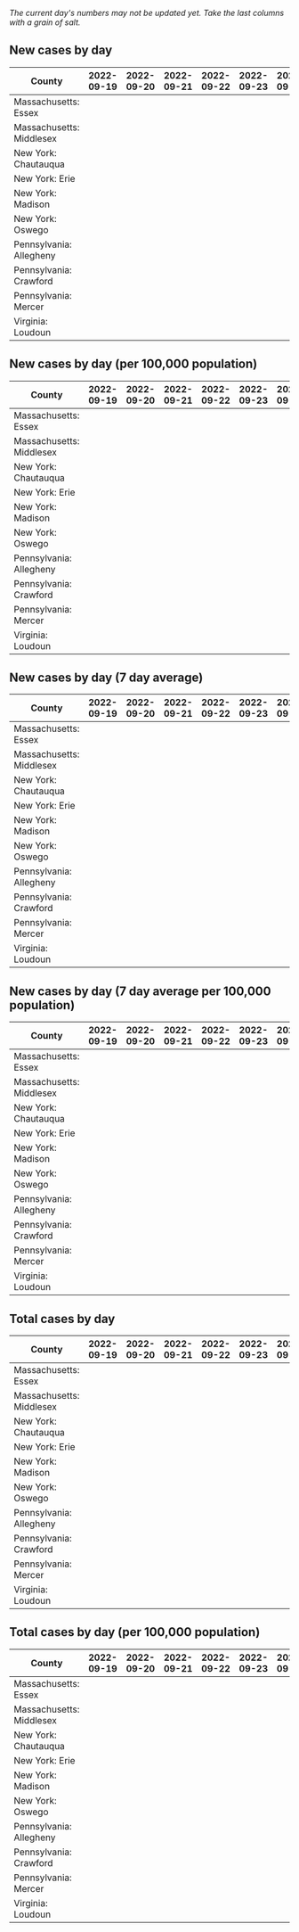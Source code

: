 _The current day's numbers may not be updated yet. Take the last columns with a grain of salt._
## New cases by day

| County | 2022-09-19 | 2022-09-20 | 2022-09-21 | 2022-09-22 | 2022-09-23 | 2022-09-24 | 2022-09-25 |
| --- | --- | --- | --- | --- | --- | --- | --- |
| Massachusetts: Essex |  |  |  |  |  |  |  |
| Massachusetts: Middlesex |  |  |  |  |  |  |  |
| New York: Chautauqua |  |  |  |  |  |  |  |
| New York: Erie |  |  |  |  |  |  |  |
| New York: Madison |  |  |  |  |  |  |  |
| New York: Oswego |  |  |  |  |  |  |  |
| Pennsylvania: Allegheny |  |  |  |  |  |  |  |
| Pennsylvania: Crawford |  |  |  |  |  |  |  |
| Pennsylvania: Mercer |  |  |  |  |  |  |  |
| Virginia: Loudoun |  |  |  |  |  |  |  |

## New cases by day (per 100,000 population)

| County | 2022-09-19 | 2022-09-20 | 2022-09-21 | 2022-09-22 | 2022-09-23 | 2022-09-24 | 2022-09-25 |
| --- | --- | --- | --- | --- | --- | --- | --- |
| Massachusetts: Essex |  |  |  |  |  |  |  |
| Massachusetts: Middlesex |  |  |  |  |  |  |  |
| New York: Chautauqua |  |  |  |  |  |  |  |
| New York: Erie |  |  |  |  |  |  |  |
| New York: Madison |  |  |  |  |  |  |  |
| New York: Oswego |  |  |  |  |  |  |  |
| Pennsylvania: Allegheny |  |  |  |  |  |  |  |
| Pennsylvania: Crawford |  |  |  |  |  |  |  |
| Pennsylvania: Mercer |  |  |  |  |  |  |  |
| Virginia: Loudoun |  |  |  |  |  |  |  |

## New cases by day (7 day average)

| County | 2022-09-19 | 2022-09-20 | 2022-09-21 | 2022-09-22 | 2022-09-23 | 2022-09-24 | 2022-09-25 |
| --- | --- | --- | --- | --- | --- | --- | --- |
| Massachusetts: Essex |  |  |  |  |  |  |  |
| Massachusetts: Middlesex |  |  |  |  |  |  |  |
| New York: Chautauqua |  |  |  |  |  |  |  |
| New York: Erie |  |  |  |  |  |  |  |
| New York: Madison |  |  |  |  |  |  |  |
| New York: Oswego |  |  |  |  |  |  |  |
| Pennsylvania: Allegheny |  |  |  |  |  |  |  |
| Pennsylvania: Crawford |  |  |  |  |  |  |  |
| Pennsylvania: Mercer |  |  |  |  |  |  |  |
| Virginia: Loudoun |  |  |  |  |  |  |  |

## New cases by day (7 day average per 100,000 population)

| County | 2022-09-19 | 2022-09-20 | 2022-09-21 | 2022-09-22 | 2022-09-23 | 2022-09-24 | 2022-09-25 |
| --- | --- | --- | --- | --- | --- | --- | --- |
| Massachusetts: Essex |  |  |  |  |  |  |  |
| Massachusetts: Middlesex |  |  |  |  |  |  |  |
| New York: Chautauqua |  |  |  |  |  |  |  |
| New York: Erie |  |  |  |  |  |  |  |
| New York: Madison |  |  |  |  |  |  |  |
| New York: Oswego |  |  |  |  |  |  |  |
| Pennsylvania: Allegheny |  |  |  |  |  |  |  |
| Pennsylvania: Crawford |  |  |  |  |  |  |  |
| Pennsylvania: Mercer |  |  |  |  |  |  |  |
| Virginia: Loudoun |  |  |  |  |  |  |  |

## Total cases by day

| County | 2022-09-19 | 2022-09-20 | 2022-09-21 | 2022-09-22 | 2022-09-23 | 2022-09-24 | 2022-09-25 |
| --- | --- | --- | --- | --- | --- | --- | --- |
| Massachusetts: Essex |  |  |  |  |  |  | 237906 |
| Massachusetts: Middlesex |  |  |  |  |  |  | 403749 |
| New York: Chautauqua |  |  |  |  |  |  | 27484 |
| New York: Erie |  |  |  |  |  |  | 251136 |
| New York: Madison |  |  |  |  |  |  | 15595 |
| New York: Oswego |  |  |  |  |  |  | 31768 |
| Pennsylvania: Allegheny |  |  |  |  |  |  | 316879 |
| Pennsylvania: Crawford |  |  |  |  |  |  | 22820 |
| Pennsylvania: Mercer |  |  |  |  |  |  | 26420 |
| Virginia: Loudoun |  |  |  |  |  |  | 88342 |

## Total cases by day (per 100,000 population)

| County | 2022-09-19 | 2022-09-20 | 2022-09-21 | 2022-09-22 | 2022-09-23 | 2022-09-24 | 2022-09-25 |
| --- | --- | --- | --- | --- | --- | --- | --- |
| Massachusetts: Essex |  |  |  |  |  |  | 30151.6 |
| Massachusetts: Middlesex |  |  |  |  |  |  | 25051.1 |
| New York: Chautauqua |  |  |  |  |  |  | 21657.5 |
| New York: Erie |  |  |  |  |  |  | 27336.0 |
| New York: Madison |  |  |  |  |  |  | 21983.1 |
| New York: Oswego |  |  |  |  |  |  | 26016.1 |
| Pennsylvania: Allegheny |  |  |  |  |  |  | 26058.2 |
| Pennsylvania: Crawford |  |  |  |  |  |  | 26964.8 |
| Pennsylvania: Mercer |  |  |  |  |  |  | 24144.6 |
| Virginia: Loudoun |  |  |  |  |  |  | 21362.4 |
